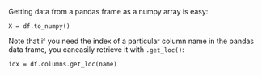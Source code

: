 Getting data from a pandas frame as a numpy array is easy:

```
X = df.to_numpy()
```

Note that if you need the index of a particular column name in the pandas data frame, you caneasily retrieve it with `.get_loc()`:

```
idx = df.columns.get_loc(name)
```
